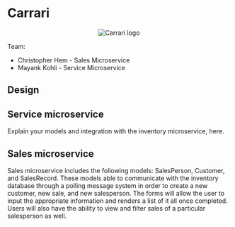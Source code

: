 # Carrari

<p align="center">
	<img alt="Carrari logo" src="https://gitlab.com/chris.hem10/project-beta/-/raw/1caaea4d5c158deefed5b66e2b2a6fb5a911647b/ghi/app/public/images/carrari.png">
</p>


Team:

* Christopher Hem - Sales Microservice
* Mayank Kohli - Service Microservice

## Design

## Service microservice

Explain your models and integration with the inventory
microservice, here.

## Sales microservice

Sales microservice includes the following models: SalesPerson, Customer, and SalesRecord. These models able to communicate with the inventory database through a polling message system in order to create a new customer, new sale, and new salesperson. The forms will allow the user to input the appropriate information and renders a list of it all once completed. Users will also have the ability to view and filter sales of a particular salesperson as well. 

